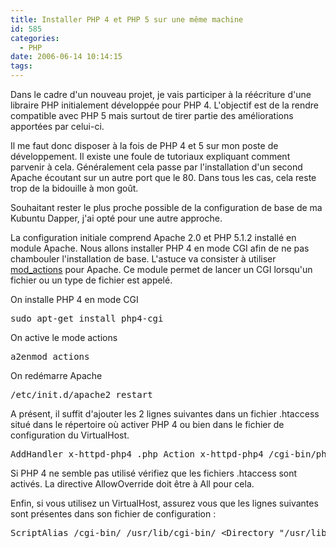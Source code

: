 ```yaml
---
title: Installer PHP 4 et PHP 5 sur une même machine
id: 585
categories:
  - PHP
date: 2006-06-14 10:14:15
tags:
---
```


Dans le cadre d'un nouveau projet, je vais participer à la réécriture d'une libraire PHP initialement développée pour PHP 4\. L'objectif est de la rendre compatible avec PHP 5 mais surtout de tirer partie des améliorations apportées par celui-ci.

Il me faut donc disposer à la fois de PHP 4 et 5 sur mon poste de développement. Il existe une foule de tutoriaux expliquant comment parvenir à cela. Généralement cela passe par l'installation d'un second Apache écoutant sur un autre port que le 80\. Dans tous les cas, cela reste trop de la bidouille à mon goût.

Souhaitant rester le plus proche possible de la configuration de base de ma Kubuntu Dapper, j'ai opté pour une autre approche.

La configuration initiale comprend Apache 2.0 et PHP 5.1.2 installé en module Apache. Nous allons installer PHP 4 en mode CGI afin de ne pas chambouler l'installation de base. L'astuce va consister à utiliser [mod_actions](http://httpd.apache.org/docs/2.0/mod/mod_actions.html) pour Apache. Ce module permet de lancer un CGI lorsqu'un fichier ou un type de fichier est appelé.

On installe PHP 4 en mode CGI
 <pre>sudo apt-get install php4-cgi</pre> 

On active le mode actions
 <pre>a2enmod actions</pre> 

On redémarre Apache
 <pre>/etc/init.d/apache2 restart</pre> 

A présent, il suffit d'ajouter les 2 lignes suivantes dans un fichier .htaccess situé dans le répertoire où activer PHP 4 ou bien dans le fichier de configuration du VirtualHost.
 <pre>AddHandler x-httpd-php4 .php Action x-httpd-php4 /cgi-bin/php4</pre> 

Si PHP 4 ne semble pas utilisé vérifiez que les fichiers .htaccess sont activés. La directive AllowOverride doit être à All pour cela.

Enfin, si vous utilisez un VirtualHost, assurez vous que les lignes suivantes sont présentes dans son fichier de configuration&nbsp;:
 <pre>ScriptAlias /cgi-bin/ /usr/lib/cgi-bin/ &lt;Directory "/usr/lib/cgi-bin"&gt;     AllowOverride None     Options +ExecCGI -MultiViews +SymLinksIfOwnerMatch     Order allow,deny     Allow from all &lt;/Directory&gt;</pre>